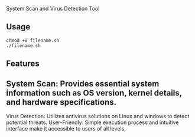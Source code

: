 System Scan and Virus Detection Tool

Usage
-------

```
chmod +x filename.sh
./filename.sh
```

Features
-------
System Scan: Provides essential system information such as OS version, kernel details, and hardware specifications.
-------
Virus Detection: Utilizes antivirus solutions on Linux and windows to detect potential threats.
User-Friendly: Simple execution process and intuitive interface make it accessible to users of all levels.



